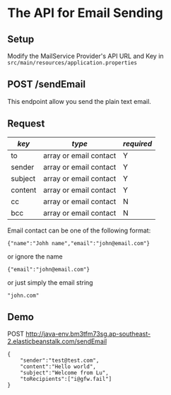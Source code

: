 
# The API for Email Sending

## Setup
Modify the MailService Provider's API URL and Key in `src/main/resources/application.properties`

## POST /sendEmail

This endpoint allow you send the plain text email.

## Request 

| *key* | *type* | *required* |
| ------ | ----------- | ------ | 
| to | array or email contact | Y | 
| sender | array or email contact  | Y |
| subject | array or email contact  | Y |
| content | array or email contact  | Y | 
| cc |  array or email contact | N | 
| bcc |  array or email contact | N |

 Email contact can be one of the following format:
 ```
 {"name":"Johh name","email":"john@email.com"}
 ```
 or ignore the name
 ```
 {"email":"john@email.com"}
 ```
 or just simply the email string
 ```
 "john.com"

```

## Demo 

POST http://java-env.bm3tfm73sg.ap-southeast-2.elasticbeanstalk.com/sendEmail
```
{
	"sender":"test@test.com",
	"content":"Hello world",
	"subject":"Welcome from Lu",
	"toRecipients":["i@gfw.fail"]
}
```
